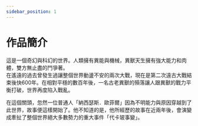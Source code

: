 ```yaml
---
sidebar_position: 1
---
```


# 作品簡介

這是一個奇幻與科幻的世界。人類擁有異能與機械，異獸天生擁有強大能力和肉體，雙方無止盡的鬥爭著。  
在遙遠的過去曾發生過讓整個世界動盪不安的兩次大戰，現在是第二次遠古大戰結束後快600年。在相對平穩的數百年後，一名古老異獸的殞落讓人跟異獸的戰力平衡打破，世界再度陷入戰亂。  

在這個關頭，忽然一位普通人「納西瑟斯．歐菲爾」因為不明能力與原因穿越到了此世界，故事便這樣開始了。他不知道的是，他所經歷的故事在近兩年後，會演變成牽扯了整個世界絕大多數勢力的重大事件「代卡玻事變」。